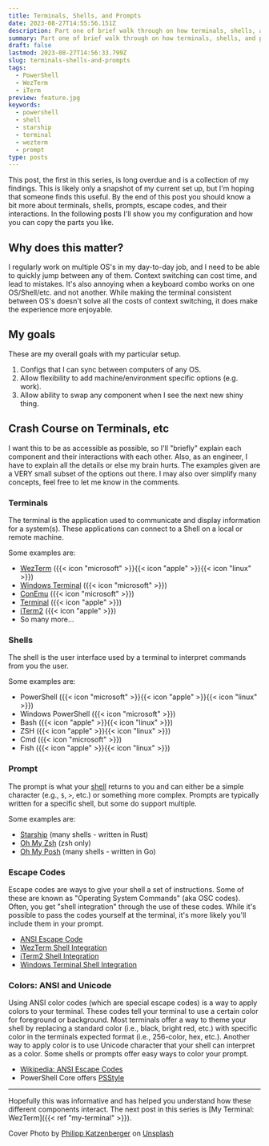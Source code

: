 ```yaml
---
title: Terminals, Shells, and Prompts
date: 2023-08-27T14:55:56.151Z
description: Part one of brief walk through on how terminals, shells, and prompts interact. In later posts I will go over my settings, but this lays the foundation.
summary: Part one of brief walk through on how terminals, shells, and prompts interact. In later posts I will go over my particular settings, but this lays the foundation.
draft: false
lastmod: 2023-08-27T14:56:33.799Z
slug: terminals-shells-and-prompts
tags:
  - PowerShell
  - WezTerm
  - iTerm
preview: feature.jpg
keywords:
  - powershell
  - shell
  - starship
  - terminal
  - wezterm
  - prompt
type: posts
---
```


This post, the first in this series, is long overdue and is a collection of my
findings. This is likely only a snapshot of my current set up, but I'm hoping that
someone finds this useful. By the end of this post you should know a bit more
about terminals, shells, prompts, escape codes, and their interactions. In the
following posts I'll show you my configuration and how you can copy the parts
you like.

## Why does this matter?

I regularly work on multiple OS's in my day-to-day job, and I need to be able to
quickly jump between any of them. Context switching can cost time, and lead to
mistakes. It's also annoying when a keyboard combo works on one OS/Shell/etc.
and not another. While making the terminal consistent between OS's doesn't solve
all the costs of context switching, it does make the experience more enjoyable.

## My goals

These are my overall goals with my particular setup.

1. Configs that I can sync between computers of any OS.
2. Allow flexibility to add machine/environment specific options (e.g. work).
3. Allow ability to swap any component when I see the next new shiny thing.

## Crash Course on Terminals, etc

I want this to be as accessible as possible, so I'll "briefly" explain each
component and their interactions with each other. Also, as an engineer, I have
to explain all the details or else my brain hurts. The examples given are a VERY
small subset of the options out there. I may also over simplify many concepts,
feel free to let me know in the comments.

### Terminals

The terminal is the application used to communicate and display
information for a system(s). These applications can connect to a Shell on a
local or remote machine.

Some examples are:

- [WezTerm](https://wezfurlong.org/wezterm/) ({{< icon "microsoft" >}}{{< icon "apple" >}}{{< icon "linux" >}})
- [Windows Terminal](https://aka.ms/terminal) ({{< icon "microsoft" >}})
- [ConEmu](https://conemu.github.io/) ({{< icon "microsoft" >}})
- [Terminal](https://support.apple.com/guide/terminal/welcome/mac) ({{< icon "apple" >}})
- [iTerm2](https://iterm2.com/) ({{< icon "apple" >}})
- So many more...

### Shells

The shell is the user interface used by a terminal to interpret commands from
you the user.

Some examples are:

- PowerShell ({{< icon "microsoft" >}}{{< icon "apple" >}}{{< icon "linux" >}})
- Windows PowerShell ({{< icon "microsoft" >}})
- Bash ({{< icon "apple" >}}{{< icon "linux" >}})
- ZSH ({{< icon "apple" >}}{{< icon "linux" >}})
- Cmd ({{< icon "microsoft" >}})
- Fish ({{< icon "apple" >}}{{< icon "linux" >}})

### Prompt

The prompt is what your [shell](#shells) returns to you and can either be a
simple character (e.g., `$`, `>`, etc.) or something more complex. Prompts are
typically written for a specific shell, but some do support multiple.

Some examples are:

- [Starship](https://starship.rs/) (many shells - written in Rust)
- [Oh My Zsh](https://ohmyz.sh/) (zsh only)
- [Oh My Posh](https://ohmyposh.dev/) (many shells - written in Go)

### Escape Codes

Escape codes are ways to give your shell a set of instructions. Some of these
are known as "Operating System Commands" (aka OSC codes). Often, you get "shell
integration" through the use of these codes. While it's possible to pass the codes yourself
at the terminal, it's more likely you'll include them in your prompt.

- [ANSI Escape Code](https://en.wikipedia.org/wiki/ANSI_escape_code)
- [WezTerm Shell Integration](https://wezfurlong.org/wezterm/shell-integration.html)
- [iTerm2 Shell Integration](https://iterm2.com/documentation-shell-integration.html)
- [Windows Terminal Shell Integration](https://devblogs.microsoft.com/commandline/shell-integration-in-the-windows-terminal/)

### Colors: ANSI and Unicode

Using ANSI color codes (which are special escape codes) is a way to apply colors
to your terminal. These codes tell your terminal to use a certain color for
foreground or background. Most terminals offer a way to theme your shell by
replacing a standard color (i.e., black, bright red, etc.) with specific color
in the terminals expected format (i.e., 256-color, hex, etc.). Another way to
apply color is to use Unicode character that your shell can interpret as a
color. Some shells or prompts offer easy ways to color your prompt.

- [Wikipedia: ANSI Escape Codes](https://en.wikipedia.org/wiki/ANSI_escape_code#Colors)
- PowerShell Core offers [PSStyle](https://learn.microsoft.com/en-us/powershell/module/microsoft.powershell.core/about/about_ansi_terminals?view=powershell-7.3#psstyle)

---

Hopefully this was informative and has helped you understand how these different
components interact. The next post in this series is [My Terminal: WezTerm]({{< ref "my-terminal" >}}).

Cover Photo by
[Philipp Katzenberger](https://unsplash.com/@fantasyflip?utm_source=unsplash&utm_medium=referral&utm_content=creditCopyText)
on
[Unsplash](https://unsplash.com/wallpapers/desktop/computer?utm_source=unsplash&utm_medium=referral&utm_content=creditCopyText)

